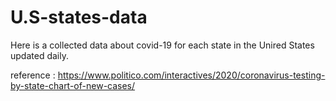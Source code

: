 # U.S-states-data

Here is a collected data about covid-19 for each state in the Unired States updated daily.

reference : https://www.politico.com/interactives/2020/coronavirus-testing-by-state-chart-of-new-cases/

